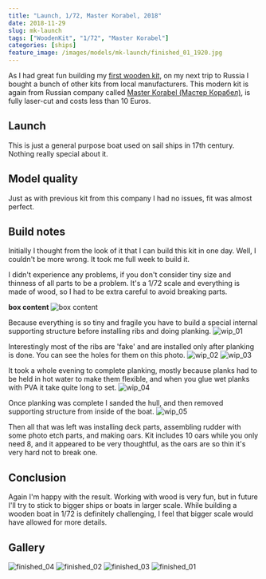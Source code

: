 ```yaml
---
title: "Launch, 1/72, Master Korabel, 2018"
date: 2018-11-29
slug: mk-launch
tags: ["WoodenKit", "1/72", "Master Korabel"]
categories: [ships]
feature_image: /images/models/mk-launch/finished_01_1920.jpg
---
```


As I had great fun building my [first wooden kit](/models/mk-cannon-yolle/), on my next trip to Russia I bought a bunch of other kits from local manufacturers.
This modern kit is again from Russian company called [Master Korabel (Мастер Корабел)](http://master-korabel.ru/), is fully laser-cut and costs less than 10 Euros.

## Launch
This is just a general purpose boat used on sail ships in 17th century. Nothing really special about it.

## Model quality
Just as with previous kit from this company I had no issues, fit was almost perfect.

## Build notes
Initially I thought from the look of it that I can build this kit in one day. Well, I couldn't be more wrong.
It took me full week to build it.

I didn't experience any problems, if you don't consider tiny size and thinness of all parts to be a problem.
It's a 1/72 scale and everything is made of wood, so I had to be extra careful to avoid breaking parts.

**box content**
![box content](/images/models/mk-launch/box_content_1920.jpg)

Because everything is so tiny and fragile you have to build a special internal supporting structure before installing ribs and doing planking.
![wip_01](/images/models/mk-launch/wip_01_1920.jpg)

Interestingly most of the ribs are 'fake' and are installed only after planking is done. You can see the holes for them on this photo.
![wip_02](/images/models/mk-launch/wip_02_1920.jpg)
![wip_03](/images/models/mk-launch/wip_03_1920.jpg)

It took a whole evening to complete planking, mostly because planks had to be held in hot water to make them flexible,
and when you glue wet planks with PVA it take quite long to set.
![wip_04](/images/models/mk-launch/wip_04_1920.jpg)

Once planking was complete I sanded the hull, and then removed supporting structure from inside of the boat.
![wip_05](/images/models/mk-launch/wip_05_1920.jpg)

Then all that was left was installing deck parts, assembling rudder with some photo etch parts, and making oars.
Kit includes 10 oars while you only need 8, and it appeared to be very thoughtful, as the oars are so thin it's very hard not to break one.

## Conclusion

Again I'm happy with the result. Working with wood is very fun, but in future I'll try to stick to bigger ships or boats in larger scale.
While building a wooden boat in 1/72 is definitely challenging, I feel that bigger scale would have allowed for more details.

## Gallery

![finished_04](/images/models/mk-launch/finished_04_1920.jpg)
![finished_02](/images/models/mk-launch/finished_02_1920.jpg)
![finished_03](/images/models/mk-launch/finished_03_1920.jpg)
![finished_01](/images/models/mk-launch/finished_01_1920.jpg)
